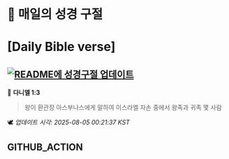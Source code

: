 # 🙏 매일의 성경 구절
# [Daily Bible verse]
## [![README에 성경구절 업데이트](https://github.com/DONGSUKA/first_test/actions/workflows/update-readme-bible.yml/badge.svg)](https://github.com/DONGSUKA/first_test/actions/workflows/update-readme-bible.yml)
<!-- START_BIBLE_VERSE -->
📖 **다니엘 1:3**
> 왕이 환관장 아스부나스에게 말하여 이스라엘 자손 중에서 왕족과 귀족 몇 사람

🕊️ _업데이트 시각: 2025-08-05 00:21:37 KST_
  <!-- END_BIBLE_VERSE -->
## GITHUB_ACTION

